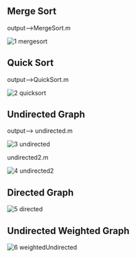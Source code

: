## Merge Sort

output-->MergeSort.m

![1 mergesort](https://github.com/user-attachments/assets/464a2b88-048c-4fdb-a968-edd761065e6c)

## Quick Sort 

output-->QuickSort.m

![2 quicksort](https://github.com/user-attachments/assets/d86ce9fc-579a-4139-b527-2ce3dcec67ef)

## Undirected Graph

output--> undirected.m

![3 undirected](https://github.com/user-attachments/assets/d96a215a-7359-41f4-87f2-c7724923c1d2)

undirected2.m

![4 undirected2](https://github.com/user-attachments/assets/ff7fe4e7-c678-46cc-b17e-e18273cc8936)

## Directed Graph

![5 directed](https://github.com/user-attachments/assets/b126d145-1f8f-4ca1-9787-ccba67532d6c)

## Undirected Weighted Graph

![6 weightedUndirected](https://github.com/user-attachments/assets/fc8e8ce9-f13e-4ed8-8e7e-60a3154cf70d)




